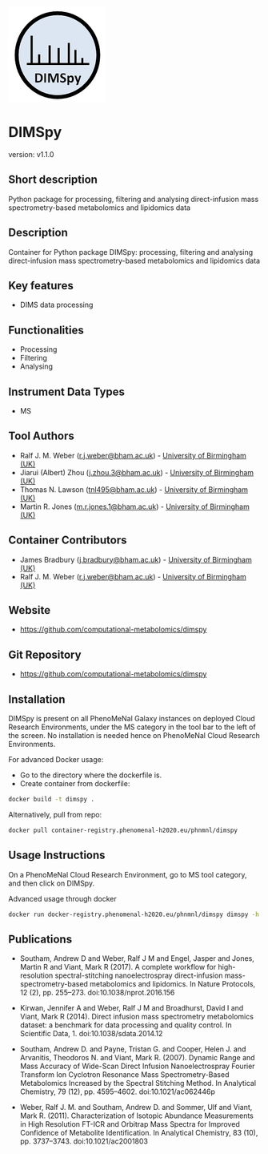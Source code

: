 ![Logo](dimspy_logo.jpg)

# DIMSpy

version: v1.1.0

## Short description

Python package for processing, filtering and analysing direct-infusion mass spectrometry-based metabolomics and lipidomics data

## Description

Container for Python package DIMSpy: processing, filtering and analysing direct-infusion mass spectrometry-based metabolomics and lipidomics data

## Key features

- DIMS data processing

## Functionalities

- Processing
- Filtering
- Analysing

## Instrument Data Types

- MS

## Tool Authors
 - Ralf J. M. Weber (r.j.weber@bham.ac.uk) - [University of Birmingham (UK)](http://www.birmingham.ac.uk/index.aspx)
 - Jiarui (Albert) Zhou (j.zhou.3@bham.ac.uk) - [University of Birmingham (UK)](http://www.birmingham.ac.uk/index.aspx)
 - Thomas N. Lawson (tnl495@bham.ac.uk) - [University of Birmingham (UK)](http://www.birmingham.ac.uk/index.aspx)
 - Martin R. Jones (m.r.jones.1@bham.ac.uk) - [University of Birmingham (UK)](http://www.birmingham.ac.uk/index.aspx)

## Container Contributors
- James Bradbury (j.bradbury@bham.ac.uk) - [University of Birmingham (UK)](http://www.birmingham.ac.uk/index.aspx)
- Ralf J. M. Weber (r.j.weber@bham.ac.uk) - [University of Birmingham (UK)](http://www.birmingham.ac.uk/index.aspx)

## Website

- https://github.com/computational-metabolomics/dimspy

## Git Repository

- https://github.com/computational-metabolomics/dimspy

## Installation 

DIMSpy is present on all PhenoMeNal Galaxy instances on deployed Cloud Research Environments, under the MS category in the tool bar to the left of the screen. No installation is needed hence on PhenoMeNal Cloud Research Environments.

For advanced Docker usage:

- Go to the directory where the dockerfile is.
- Create container from dockerfile:

```bash
docker build -t dimspy .
```

Alternatively, pull from repo:

```bash
docker pull container-registry.phenomenal-h2020.eu/phnmnl/dimspy
```

## Usage Instructions

On a PhenoMeNal Cloud Research Environment, go to MS tool category, and then click on DIMSpy.

Advanced usage through docker

```bash
docker run docker-registry.phenomenal-h2020.eu/phnmnl/dimspy dimspy -h
```

## Publications

- Southam, Andrew D and Weber, Ralf J M and Engel, Jasper and Jones, Martin R and Viant, Mark R (2017). A complete workflow for high-resolution spectral-stitching nanoelectrospray direct-infusion mass-spectrometry-based metabolomics and lipidomics. In Nature Protocols, 12 (2), pp. 255–273. doi:10.1038/nprot.2016.156

- Kirwan, Jennifer A and Weber, Ralf J M and Broadhurst, David I and Viant, Mark R (2014). Direct infusion mass spectrometry metabolomics dataset: a benchmark for data processing and quality control. In Scientific Data, 1. doi:10.1038/sdata.2014.12

- Southam, Andrew D. and Payne, Tristan G. and Cooper, Helen J. and Arvanitis, Theodoros N. and Viant, Mark R. (2007). Dynamic Range and Mass Accuracy of Wide-Scan Direct Infusion Nanoelectrospray Fourier Transform Ion Cyclotron Resonance Mass Spectrometry-Based Metabolomics Increased by the Spectral Stitching Method. In Analytical Chemistry, 79 (12), pp. 4595–4602. doi:10.1021/ac062446p

- Weber, Ralf J. M. and Southam, Andrew D. and Sommer, Ulf and Viant, Mark R. (2011). Characterization of Isotopic Abundance Measurements in High Resolution FT-ICR and Orbitrap Mass Spectra for Improved Confidence of Metabolite Identification. In Analytical Chemistry, 83 (10), pp. 3737–3743. doi:10.1021/ac2001803


